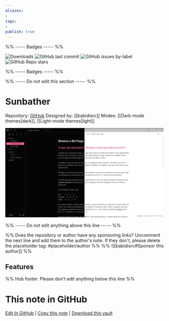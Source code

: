 ```yaml
---
aliases:
- 
tags: 
- 
publish: true
---
```


%% ----- Badges ----- %%

![Downloads](https://img.shields.io/badge/downloads-974-573E7A?style=for-the-badge&logo=)
![GitHub last commit](https://img.shields.io/github/last-commit/babidisrc/obsidian-sunbather?color=573E7A&label=last%20update&logo=github&style=for-the-badge)
![GitHub issues by-label](https://img.shields.io/github/issues/babidisrc/obsidian-sunbather/help%20wanted?color=573E7A&logo=github&style=for-the-badge) 
![GitHub Repo stars](https://img.shields.io/github/stars/babidisrc/obsidian-sunbather?color=573E7A&logo=github&style=for-the-badge)

%% ----- Badges ----- %%

%% ----- Do not edit this section ----- %%

# Sunbather

Repository: [GitHub](https://github.com/babidisrc/obsidian-sunbather)
Designed by: [[babidisrc]]
Modes: [[Dark-mode themes|dark]], [[Light-mode themes|light]]



![screenshot](https://github.com/babidisrc/obsidian-sunbather/raw/HEAD/thumbnail.png)

%% ----- Do not edit anything above this line ----- %% 

%% Does the repository or author have any sponsoring links? Uncomment the next line and add them to the author's note. If they don't, please delete the placeholder tag: #placeholder/author %%
%% ![[babidisrc#Sponsor this author]] %%


## Features



%% Hub footer: Please don't edit anything below this line %%

# This note in GitHub

<span class="git-footer">[Edit In GitHub](https://github.dev/obsidian-community/obsidian-hub/blob/main/02%20-%20Community%20Expansions/02.05%20All%20Community%20Expansions/Themes/Sunbather.md "git-hub-edit-note") | [Copy this note](https://raw.githubusercontent.com/obsidian-community/obsidian-hub/main/02%20-%20Community%20Expansions/02.05%20All%20Community%20Expansions/Themes/Sunbather.md "git-hub-copy-note") | [Download this vault](https://github.com/obsidian-community/obsidian-hub/archive/refs/heads/main.zip "git-hub-download-vault") </span>
